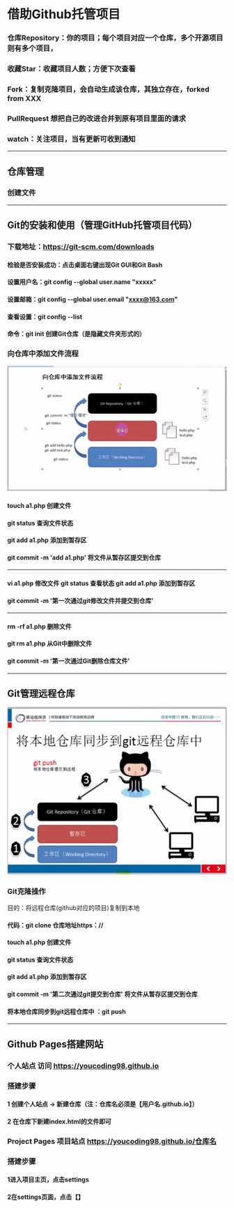 # 借助Github托管项目
### 仓库Repository：你的项目；每个项目对应一个仓库，多个开源项目则有多个项目，
### 收藏Star：收藏项目人数；方便下次查看
### Fork：复制克隆项目，会自动生成该仓库，其独立存在，forked from XXX
### PullRequest 想把自己的改进合并到原有项目里面的请求
### watch：关注项目，当有更新可收到通知
----------------------------------------------------------------------------------
## 仓库管理
### 创建文件
----------------------------------------------------------------------------------
## Git的安装和使用（管理GitHub托管项目代码）
### 下载地址：https://git-scm.com/downloads
#### 检验是否安装成功：点击桌面右键出现Git GUI和Git Bash
#### 设置用户名：git config --global user.name "xxxxx"
#### 设置邮箱：git config --global user.email "xxxx@163.com"
#### 查看设置：git config --list
#### 命令：git init 创建Git仓库（是隐藏文件夹形式的）
### 向仓库中添加文件流程
 ![Image text](https://github.com/youcoding98/youcoding98/blob/master/img-storage/%E4%BB%93%E5%BA%93%E6%B7%BB%E5%8A%A0%E6%96%87%E4%BB%B6.png)
 #### touch a1.php  创建文件
 #### git status  查询文件状态
 #### git add a1.php 添加到暂存区
 #### git commit -m 'add a1.php' 将文件从暂存区提交到仓库
 --------------------------------------------------------------------
 #### vi a1.php 修改文件    git status 查看状态  git add a1.php 添加到暂存区
 #### git commit -m '第一次通过git修改文件并提交到仓库'
-----------------------------------------------------------------------
 #### rm -rf a1.php 删除文件
 #### git rm a1.php 从Git中删除文件
 #### git commit -m '第一次通过Git删除仓库文件'
 ----------------------------------------------------------------------
 ## Git管理远程仓库
![Image text](https://github.com/youcoding98/youcoding98/blob/master/img-storage/git2.jpg)
### Git克隆操作
目的：将远程仓库(github对应的项目)复制到本地  
#### 代码：git clone 仓库地址https：//
#### touch a1.php  创建文件
#### git status  查询文件状态
#### git add a1.php 添加到暂存区
#### git commit -m '第二次通过git提交到仓库'   将文件从暂存区提交到仓库
#### 将本地仓库同步到git远程仓库中 ：git push
--------------------------------------------------------------------------
## Github Pages搭建网站
### 个人站点 访问 https://youcoding98.github.io
### 搭建步骤
#### 1 创建个人站点 -> 新建仓库（注：仓库名必须是【用户名.github.io】）
#### 2 在仓库下新建index.html的文件即可
### Project Pages 项目站点 https://youcoding98.github.io/仓库名
### 搭建步骤
#### 1进入项目主页，点击settings
#### 2在settings页面，点击【】
